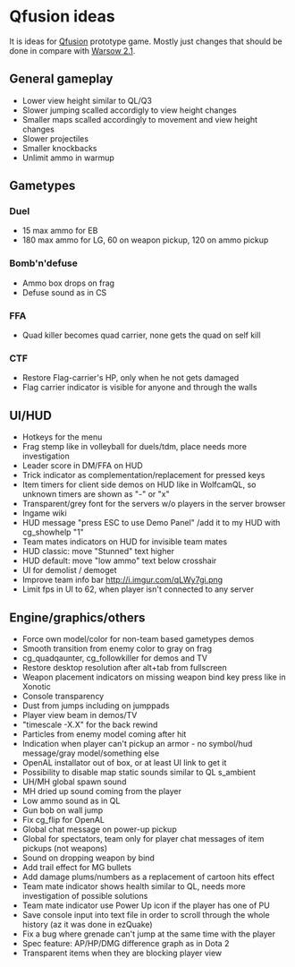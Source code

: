 # Qfusion ideas
It is ideas for <a href="https://github.com/Qfusion/qfusion">Qfusion</a> prototype game. Mostly just changes that should be done in compare with <a href="https://warsow.net">Warsow 2.1</a>.

## General gameplay
* Lower view height similar to QL/Q3
* Slower jumping scalled accordigly to view height changes
* Smaller maps scalled accordingly to movement and view height changes
* Slower projectiles
* Smaller knockbacks
* Unlimit ammo in warmup

## Gametypes

### Duel
* 15 max ammo for EB
* 180 max ammo for LG, 60 on weapon pickup, 120 on ammo pickup

### Bomb'n'defuse
* Ammo box drops on frag
* Defuse sound as in CS

### FFA
* Quad killer becomes quad carrier, none gets the quad on self kill

### CTF
* Restore Flag-carrier's HP, only when he not gets damaged
* Flag carrier indicator is visible for anyone and through the walls

## UI/HUD
* Hotkeys for the menu
* Frag stemp like in volleyball for duels/tdm, place needs more investigation
* Leader score in DM/FFA on HUD
* Trick indicator as complementation/replacement for pressed keys
* Item timers for client side demos on HUD like in WolfcamQL, so unknown timers are shown as "-" or "x"
* Transparent/grey font for the servers w/o players in the server browser
* Ingame wiki
* HUD message "press ESC to use Demo Panel" /add it to my HUD with cg_showhelp "1"
* Team mates indicators on HUD for invisible team mates
* HUD classic: move "Stunned" text higher
* HUD default: move "low ammo" text below crosshair
* UI for demolist / demoget
* Improve team info bar http://i.imgur.com/qLWy7gi.png
* Limit fps in UI to 62, when player isn't connected to any server

## Engine/graphics/others
* Force own model/color for non-team based gametypes demos
* Smooth transition from enemy color to gray on frag
* cg_quadqaunter, cg_followkiller for demos and TV
* Restore desktop resolution after alt+tab from fullscreen
* Weapon placement indicators on missing weapon bind key press like in Xonotic
* Console transparency
* Dust from jumps including on jumppads
* Player view beam in demos/TV
* "timescale -X.X" for the back rewind
* Particles from enemy model coming after hit
* Indication when player can't pickup an armor - no symbol/hud message/gray model/something else
* OpenAL installator out of box, or at least UI link to get it
* Possibility to disable map static sounds similar to QL s_ambient
* UH/MH global spawn sound
* MH dried up sound coming from the player
* Low ammo sound as in QL
* Gun bob on wall jump
* Fix cg_flip for OpenAL
* Global chat message on power-up pickup
* Global for spectators, team only for player chat messages of item pickups (not weapons)
* Sound on dropping weapon by bind
* Add trail effect for MG bullets
* Add damage plums/numbers as a replacement of cartoon hits effect
* Team mate indicator shows health similar to QL, needs more investigation of possible solutions
* Team mate indicator use Power Up icon if the player has one of PU
* Save console input into text file in order to scroll through the whole history (az it was done in ezQuake)
* Fix a bug where grenade can't jump at the same time with the player
* Spec feature: AP/HP/DMG difference graph as in Dota 2
* Transparent items when they are blocking player view
